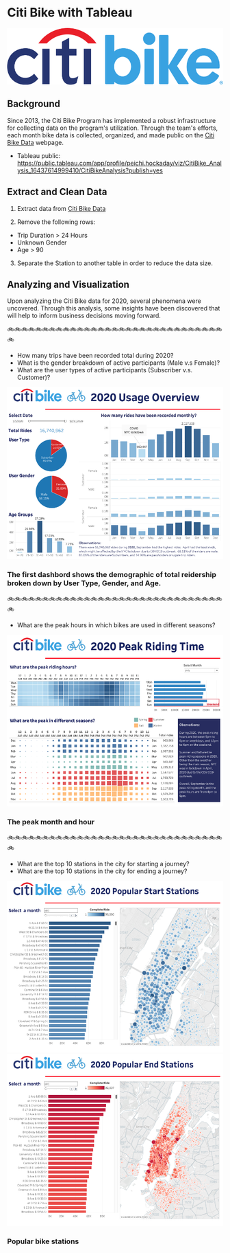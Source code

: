 # Citi Bike with Tableau
![Citi-Bikes](https://github.com/PeiDay/CitiBike_with_Tableau/blob/main/images/908px-Citi_Bike_logo.png)

## Background

  Since 2013, the Citi Bike Program has implemented a robust infrastructure for collecting data on the program's utilization. Through the team's efforts, each month bike data is collected, organized, and made public on the [Citi Bike Data](https://www.citibikenyc.com/system-data) webpage.

  * Tableau public: https://public.tableau.com/app/profile/peichi.hockaday/viz/CitiBike_Analysis_16437614999410/CitiBikeAnalysis?publish=yes


## Extract and Clean Data
1. Extract data from [Citi Bike Data](https://www.citibikenyc.com/system-data)

2. Remove the following rows: 
  * Trip Duration > 24 Hours
  * Unknown Gender
  * Age > 90 

3. Separate the Station to another table in order to reduce the data size.

## Analyzing and Visualization 
  Upon analyzing the Citi Bike data for 2020, several phenomena were uncovered. Through this analysis, some insights have been discovered that will help to inform business decisions moving forward.

:bike::bike::bike::bike::bike::bike::bike::bike::bike::bike::bike::bike::bike::bike::bike::bike::bike::bike::bike::bike::bike::bike::bike::bike::bike::bike::bike::bike::bike::bike::bike::bike:

  * How many trips have been recorded total during 2020?
  * What is the gender breakdown of active participants (Male v.s Female)?
  * What are the user types of active participants (Subscriber v.s. Customer)?

  ![Dashboard1](https://github.com/PeiDay/CitiBike_with_Tableau/blob/main/images/Dashboard1.png)
  
  ### The first dashbord shows the demographic of total reidership broken down by **User Type**, **Gender**, and **Age**. 
    

:bike::bike::bike::bike::bike::bike::bike::bike::bike::bike::bike::bike::bike::bike::bike::bike::bike::bike::bike::bike::bike::bike::bike::bike::bike::bike::bike::bike::bike::bike::bike::bike:


  * What are the peak hours in which bikes are used in different seasons?

  ![Dashboard2](https://github.com/PeiDay/CitiBike_with_Tableau/blob/main/images/Dashboard2.png)
  
  ### The peak month and hour

:bike::bike::bike::bike::bike::bike::bike::bike::bike::bike::bike::bike::bike::bike::bike::bike::bike::bike::bike::bike::bike::bike::bike::bike::bike::bike::bike::bike::bike::bike::bike::bike:

  * What are the top 10 stations in the city for starting a journey?
  * What are the top 10 stations in the city for ending a journey?

  ![Dashboard3](https://github.com/PeiDay/CitiBike_with_Tableau/blob/main/images/Dashboard3.png)
  ![Dashboard4](https://github.com/PeiDay/CitiBike_with_Tableau/blob/main/images/Dashboard4.png)
  
  ### Popular bike stations

